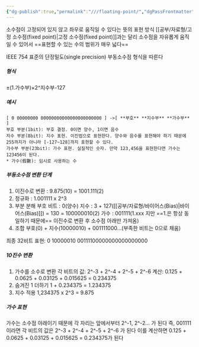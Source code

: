 ```yaml
---
{"dg-publish":true,"permalink":"///floating-point/","dgPassFrontmatter":true}
---
```



소수점이 고정되어 있지 않고 좌우로 움직일 수 있다는 뜻의 표현 방식
[[공부/자료형/고정 소수점(fixed point)\|고정 소수점(fixed point)]]과는 달리 소수점을 자유롭게 움직일 수 있어서  ==표현할 수 있는 수의 범위가 매우 넓다==

IEEE 754 표준의 단정밀도(single precision) 부동소수점 형식을 따른다

##### 형식
±(1.가수부)×2^지수부-127

##### 예시
```text
[ 0 00000000 00000000000000000000000 ] ->[ **부호** **지수부** **가수부** ] 
부호 부분(1bit): 부호 결정. 0이면 양수, 1이면 음수  
지수 부분(8bit): 지수 표현. 이진법으로 표현한다. 양수와 음수를 표현해야 하기 때문에 255까지가 아니라 [-127~128]까지 표현할 수 있다.  
가수부 부분(23bit): 가수 표현. 실질적인 숫자. 만약 123,456을 표현한다면 가수는 123456이 된다.
* 가수(假數): 임시로 사용하는 수
```

##### 부동소수점 변환 단계
1. 이진수로 변환 : 9.875(10) = 1001.111(2)
2. 정규화 : 1.001111 x 2^3
3. 부분 분해
   부호 비트 : 0(양수)
   지수 : 3 + 127([[공부/자료형/바이어스(Bias)\|바이어스(Bias)]]) = 130 = 100000010(2)
   가수 : 001111(1.xxx 지만 ==1.은 항상 동일하기 때문에== 이진수로 변환 후 소수점 아래만 가져옴)
4. 조합
   부호(0) + 지수(10000010) + 001111000...(부족한 비트는 0으로 채움)

최종 32비트 표현: 0 10000010 00111100000000000000000

##### 10진수 변환
1. 가수를 소수로 변환
   각 비트의 값: 2^-3 + 2^-4 + 2^-5 + 2^-6
   계산: 0.125 + 0.0625 + 0.03125 + 0.015625 = 0.234375
2. 숨겨진 1 더하기
   1 + 0.234375 = 1.234375
3. 지수 적용
   1,234375 x 2^3 = 9.875

##### 가수 표현
가수는 소수점 아래이기 때문에 각 자리는 앞에서부터 2^-1, 2^-2... 가 된다
즉, 001111 이라면 각 비트의 값은 2^-3 + 2^-4 + 2^-5 + 2^-6 가 된다
이를 계산하면 0.125 + 0.0625 + 0.03125 + 0.015625 = 0.234375가 된다